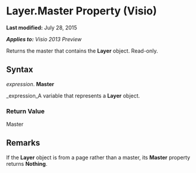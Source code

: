 
# Layer.Master Property (Visio)

 **Last modified:** July 28, 2015

 _**Applies to:** Visio 2013 Preview_

Returns the master that contains the  **Layer** object. Read-only.


## Syntax

 _expression_. **Master**

 _expression_A variable that represents a  **Layer** object.


### Return Value

Master


## Remarks

If the  **Layer** object is from a page rather than a master, its **Master** property returns **Nothing**.

